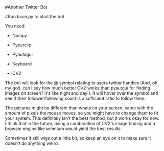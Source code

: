 #Another Twitter Bot 

#Run brain.py to start the bot

You need:

- Numpy

- Pyperclip

- Pyautogui

- Keyboard

- CV2

The bot will look for the @ symbol relating to users twitter handles (And, oh my god, can I say how much better CV2 works than pyautgui for finding images on screen? It's like night and day!). It will hover over the symbol and see if their follower/following count is a sufficient ratio to follow them.

The pictures might be different than whats on your screen, same with the amount of pixels the mouse moves, so you might have to change them to fit your system. This definitely isn't the best method, but it works okay for now. I think that in the future, using a combination of CV2's image finding and a browser engine like selenium would yield the best results.

Sometimes it still wigs out a little bit, so keep an eye on it to make sure it doesn't do anything weird.


